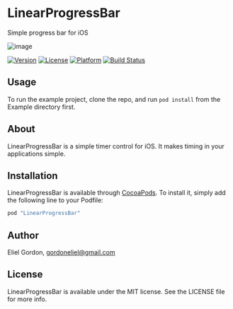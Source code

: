 # LinearProgressBar
Simple progress bar for iOS

![image](https://github.com/gordoneliel/LinearProgressBar/blob/develop/Promotional_images/Hero3.png)
<!--[![CI Status](http://img.shields.io/travis/gordoneliel/LinearProgressBar.svg?style=flat)](https://travis-ci.org/gordoneliel/LinearProgressBar)-->
[![Version](https://img.shields.io/cocoapods/v/LinearProgressBar.svg?style=flat)](http://cocoapods.org/pods/LinearProgressBar)
[![License](https://img.shields.io/cocoapods/l/LinearProgressBar.svg?style=flat)](http://cocoapods.org/pods/LinearProgressBar)
[![Platform](https://img.shields.io/cocoapods/p/LinearProgressBar.svg?style=flat)](http://cocoapods.org/pods/LinearProgressBar)
[![Build Status](https://travis-ci.org/gordoneliel/LinearProgressBar.svg?branch=master)](https://travis-ci.org/gordoneliel/LinearProgressBar)

## Usage

To run the example project, clone the repo, and run `pod install` from the Example directory first.

## About

LinearProgressBar is a simple timer control for iOS. It makes timing in your applications simple.

## Installation

LinearProgressBar is available through [CocoaPods](http://cocoapods.org). To install
it, simply add the following line to your Podfile:

```ruby
pod "LinearProgressBar"
```

## Author

Eliel Gordon, gordoneliel@gmail.com

## License

LinearProgressBar is available under the MIT license. See the LICENSE file for more info.

